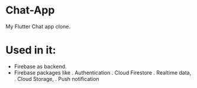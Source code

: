 # Chat-App
My Flutter Chat app clone.
# Used in it:
- Firebase as backend.
- Firebase packages like 
  . Authentication 
       . Cloud Firestore 
       . Realtime data,
       . Cloud Storage,
       . Push notification



